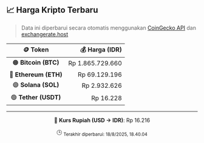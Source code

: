 

<!-- HARGA_KRIPTO -->
## 📈 Harga Kripto Terbaru

> Data ini diperbarui secara otomatis menggunakan [CoinGecko API](https://www.coingecko.com/) dan [exchangerate.host](https://exchangerate.host/)

<div align="center">

| 🪙 Token | 💰 Harga (IDR) |
|:------:|---------------:|
| 🟠 **Bitcoin (BTC)**   | Rp 1.865.729.660 |
| 🔵 **Ethereum (ETH)**  | Rp 69.129.196 |
| 🟣 **Solana (SOL)**    | Rp 2.932.626 |
| 🟢 **Tether (USDT)**   | Rp 16.228 |

---

💱 **Kurs Rupiah (USD → IDR)**: Rp 16.216

🕒 <sub>Terakhir diperbarui: 18/8/2025, 18.40.04</sub>

</div>
<!-- /HARGA_KRIPTO -->